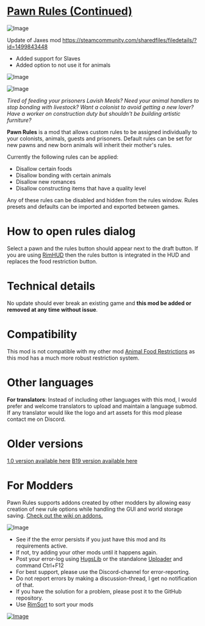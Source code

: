 # [Pawn Rules (Continued)](https://steamcommunity.com/sharedfiles/filedetails/?id=3024243615)

![Image](https://i.imgur.com/buuPQel.png)

Update of Jaxes mod https://steamcommunity.com/sharedfiles/filedetails/?id=1499843448

- Added support for Slaves
- Added option to not use it for animals

![Image](https://i.imgur.com/pufA0kM.png)
	
![Image](https://i.imgur.com/Z4GOv8H.png)

*Tired of feeding your prisoners Lavish Meals?
Need your animal handlers to stop bonding with livestock?
Want a colonist to avoid getting a new lover?
Have a worker on construction duty but shouldn't be building artistic furniture?*

**Pawn Rules** is a mod that allows custom rules to be assigned individually to your colonists, animals, guests and prisoners. Default rules can be set for new pawns and new born animals will inherit their mother's rules.

Currently the following rules can be applied:


- Disallow certain foods
- Disallow bonding with certain animals
- Disallow new romances
- Disallow constructing items that have a quality level



Any of these rules can be disabled and hidden from the rules window. Rules presets and defaults can be imported and exported between games.

# How to open rules dialog

Select a pawn and the rules button should appear next to the draft button. If you are using [RimHUD](https://steamcommunity.com/sharedfiles/filedetails/?id=1508850027) then the rules button is integrated in the HUD and replaces the food restriction button.

# Technical details

No update should ever break an existing game and **this mod be added or removed at any time without issue**.

# Compatibility

This mod is not compatible with my other mod [Animal Food Restrictions](https://steamcommunity.com/sharedfiles/filedetails/?id=1547017052) as this mod has a much more robust restriction system.

# Other languages

**For translators**: Instead of including other languages with this mod, I would prefer and welcome translators to upload and maintain a language submod. If any translator would like the logo and art assets for this mod please contact me on Discord.

# Older versions

[1.0 version available here](https://github.com/Jaxe-Dev/PawnRules/releases/tag/v1.4.3)
[B19 version available here](https://github.com/Jaxe-Dev/PawnRules/releases/tag/v1.1.6)

# For Modders

Pawn Rules supports addons created by other modders by allowing easy creation of new rule options while handling the GUI and world storage saving. [Check out the wiki on addons.](https://github.com/Jaxe-Dev/PawnRules/wiki/addons)

![Image](https://i.imgur.com/PwoNOj4.png)



-  See if the the error persists if you just have this mod and its requirements active.
-  If not, try adding your other mods until it happens again.
-  Post your error-log using [HugsLib](https://steamcommunity.com/workshop/filedetails/?id=818773962) or the standalone [Uploader](https://steamcommunity.com/sharedfiles/filedetails/?id=2873415404) and command Ctrl+F12
-  For best support, please use the Discord-channel for error-reporting.
-  Do not report errors by making a discussion-thread, I get no notification of that.
-  If you have the solution for a problem, please post it to the GitHub repository.
-  Use [RimSort](https://github.com/RimSort/RimSort/releases/latest) to sort your mods



[![Image](https://img.shields.io/github/v/release/emipa606/PawnRules?label=latest%20version&style=plastic&color=9f1111&labelColor=black)](https://steamcommunity.com/sharedfiles/filedetails/changelog/3024243615)
